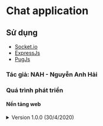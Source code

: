 # Chat application
## Sử dụng
  - [Socket.io](https://socket.io)
  - [ExpressJs](https://expressjs.com)
  - [PugJs](https://pugjs.org/api/getting-started.html)
### Tác giả: NAH - Nguyễn Anh Hải

### Quá trình phát triển
#### Nền tảng web
<details>
  <summary>Version 1.0.0 (30/4/2020)</summary>
  Chức năng thêm:

  - Tham gia vào 1 phòng trong danh sách có sẵn (10 phòng)
  - Chat trong phòng đã tham gia
  - Có bot thông báo tình trạng tham gia của các thành viên
  - Hiển thị thông tin phòng (tên phòng, danh sách thành viên)
  - Rời khỏi phòng
  - Ẩn/hiện thời gian tin nhắn
</details>
